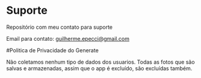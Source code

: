 # Suporte
Repositório com meu contato para suporte

Email para contato: guilherme.epecci@gmail.com

#Politica de Privacidade do Generate

Não coletamos nenhum tipo de dados dos usuarios. Todas as fotos que são salvas e armazenadas, assim que o app é excluído, são  excluídas também.
